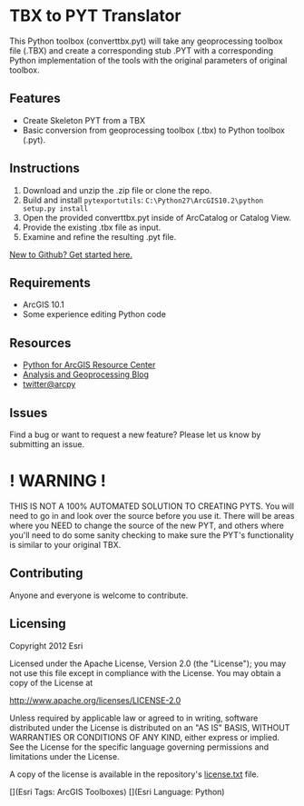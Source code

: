 # TBX to PYT Translator

This Python toolbox (converttbx.pyt) will take any geoprocessing
toolbox file (.TBX) and create a corresponding stub .PYT with a
corresponding Python implementation of the tools with the original
parameters of original toolbox.

## Features
* Create Skeleton PYT from a TBX
* Basic conversion from geoprocessing toolbox (.tbx) to Python toolbox (.pyt).

## Instructions

1. Download and unzip the .zip file or clone the repo.
2. Build and install `pytexportutils`: `C:\Python27\ArcGIS10.2\python setup.py install`
3. Open the provided converttbx.pyt inside of ArcCatalog or Catalog View.
4. Provide the existing .tbx file as input.
5. Examine and refine the resulting .pyt file.

 [New to Github? Get started here.](https://github.com/)

## Requirements

* ArcGIS 10.1
* Some experience editing Python code

## Resources

* [Python for ArcGIS Resource Center](http://resources.arcgis.com/en/communities/python/)
* [Analysis and Geoprocessing Blog](http://blogs.esri.com/esri/arcgis/category/subject-analysis-and-geoprocessing/)
* [twitter@arcpy](http://twitter.com/arcpy)

## Issues

Find a bug or want to request a new feature?  Please let us know by submitting an issue.

# ! WARNING !

THIS IS NOT A 100% AUTOMATED SOLUTION TO CREATING PYTS. You will
need to go in and look over the source before you use it. There
will be areas where you NEED to change the source of the new PYT, 
and others where you'll need to do some sanity checking to make 
sure the PYT's functionality is similar to your original TBX.


## Contributing

Anyone and everyone is welcome to contribute. 

## Licensing
Copyright 2012 Esri

Licensed under the Apache License, Version 2.0 (the "License");
you may not use this file except in compliance with the License.
You may obtain a copy of the License at

   http://www.apache.org/licenses/LICENSE-2.0

Unless required by applicable law or agreed to in writing, software
distributed under the License is distributed on an "AS IS" BASIS,
WITHOUT WARRANTIES OR CONDITIONS OF ANY KIND, either express or implied.
See the License for the specific language governing permissions and
limitations under the License.

A copy of the license is available in the repository's [license.txt](https://raw.github.com/Esri/switch-basemaps-js/master/license.txt) file.

[](Esri Tags: ArcGIS Toolboxes)
[](Esri Language: Python)
